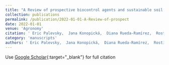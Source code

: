 ```yaml
---
title: "A Review of prospective biocontrol agents and sustainable soil practices for bulb mite (Acari: Acaridae) management"
collection: publications
permalink: /publication/2022-01-01-A-Review-of-prospect
date: 2022-01-01
venue: 'Agronomy'
citation: ' Eric Palevsky,  Jana Konopická,  Diana Rueda-Ramírez,  Rostislav Zemek, &quot;A Review of prospective biocontrol agents and sustainable soil practices for bulb mite (Acari: Acaridae) management.&quot; Agronomy, 2022.'
category: 'manuscripts'
authors: ' Eric Palevsky,  Jana Konopická,  Diana Rueda-Ramírez,  Rostislav Zemek'
---
```

Use [Google Scholar](https://scholar.google.com/scholar?q=A+Review+of+prospective+biocontrol+agents+and+sustainable+soil+practices+for+bulb+mite+(Acari:+Acaridae)+management){:target="_blank"} for full citation